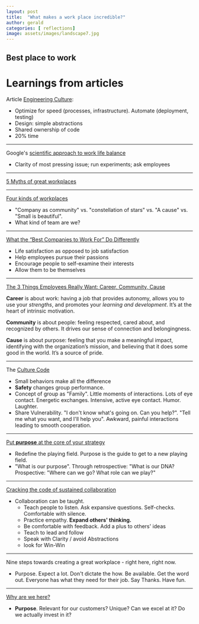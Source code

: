 ```yaml
---
layout: post
title:  "What makes a work place incredible?"
author: gerald
categories: [ reflections]
image: assets/images/landscape7.jpg
---
```


Best place to work
---

# Learnings from articles

Article [Engineering Culture](http://www.effectiveengineer.com/blog/what-makes-a-good-engineering-culture):

- Optimize for speed (processes, infrastructure). Automate (deployment, testing)
- Design: simple abstractions
- Shared ownership of code
- 20% time

___
Google's [scientific approach to work life balance](https://hbr.org/2014/03/googles-scientific-approach-to-work-life-balance-and-much-more)
- Clarity of most pressing issue; run experiments; ask employees
___
[5 Myths of great workplaces](https://hbr.org/2015/03/5-myths-of-great-workplaces)
___
[Four kinds of workplaces](https://hbr.org/2017/04/4-kinds-of-workplaces-and-how-to-know-which-is-best-for-you)
- "Company as community" vs. "constellation of stars" vs. "A cause" vs. "Small is beautiful". 
- What kind of team are we?
___
[What the “Best Companies to Work For” Do Differently](https://hbr.org/2019/12/what-the-best-companies-to-work-for-do-differently)
- Life satisfaction as opposed to job satisfaction
- Help employees pursue their passions
- Encourage people to self-examine their interests
- Allow them to be themselves
___
[The 3 Things Employees Really Want: Career, Community, Cause](https://hbr.org/2018/02/people-want-3-things-from-work-but-most-companies-are-built-around-only-one)

**Career** is about work: having a job that provides autonomy, allows you to use your *strengths*, and
promotes your *learning and development*. It’s at the heart of intrinsic motivation.

**Community** is about people: feeling respected, cared about, and recognized by others. It drives our sense of connection and belongingness.

**Cause** is about purpose: feeling that you make a meaningful impact, identifying with the
organization’s mission, and believing that it does some good in the world. It’s a source of pride.
___
The [Culture Code](http://danielcoyle.com/excerpt-culture-code/)

- Small behaviors make all the difference
- **Safety** changes group performance. 
- Concept of group as "Family". Little moments of interactions. Lots of eye contact. Energetic exchanges. Intensive, active eye contact. Humor. Laughter.
- Share Vulnerability. "I don't know what's going on. Can you help?". "Tell me what you want, and I'll help you". Awkward, painful interactions leading to smooth cooperation.
___
[Put **purpose** at the core of your strategy](https://hbr.org/2019/09/put-purpose-at-the-core-of-your-strategy)
- Redefine the playing field. Purpose is the guide to get to a new playing field. 
- "What is our purpose". Through retrospective: "What is our DNA? Prospective: "Where can we go? What role can we play?"
___
[Cracking the code of sustained collaboration](https://hbr.org/2019/11/cracking-the-code-of-sustained-collaboration)
- Collaboration can be taught. 
    - Teach people to listen. Ask expansive questions. Self-checks. Comfortable with silence.
    - Practice empathy. **Expand others' thinking.**
    - Be comfortable with feedback. Add a plus to others' ideas
    - Teach to lead and follow
    - Speak with Clarity / avoid Abstractions
    - look for Win-Win
___
Nine steps towards creating a great workplace - right here, right now.

- Purpose. Expect a lot. Don't dictate the how. Be available. Get the word out. Everyone has what they need for their job. Say Thanks. Have fun.

___
[Why are we here?](https://hbr.org/2019/11/why-are-we-here)

- **Purpose**. Relevant for our customers? Unique? Can we excel at it? Do we actually invest in it?

